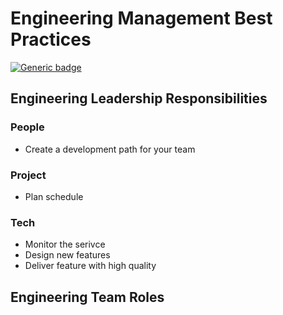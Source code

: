 # Engineering Management Best Practices

[![Generic badge](https://img.shields.io/badge/List%20Status-Draft-red.svg)](https://shields.io/)


## Engineering Leadership Responsibilities 

### People
 * Create a development path for your team
### Project 
 * Plan schedule 
### Tech
 * Monitor the serivce
 * Design new features
 * Deliver feature with high quality


## Engineering Team Roles 
